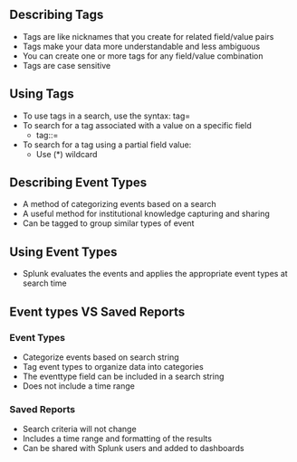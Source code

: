 ## Describing Tags
- Tags are like nicknames that you create for related field/value pairs
- Tags make your data more understandable and less ambiguous
- You can create one or more tags for any field/value combination
- Tags are case sensitive
## Using Tags
- To use tags in a search, use the syntax: tag=<tag name>
- To search for a tag associated with a value on a specific field
    - tag::<field>=<tagname>
- To search for a tag using a partial field value:
    - Use (*) wildcard
## Describing Event Types
- A method of categorizing events based on a search
- A useful method for institutional knowledge capturing and sharing
- Can be tagged to group similar types of event
## Using Event Types
- Splunk evaluates the events and applies the appropriate event types at search time

## Event types VS Saved Reports
### Event Types
- Categorize events based on search string
- Tag event types to organize data into categories
- The eventtype field can be included in a search string
- Does not include a time range
### Saved Reports
- Search criteria will not change
- Includes a time range and formatting of the results
- Can be shared with Splunk users and added to dashboards
  